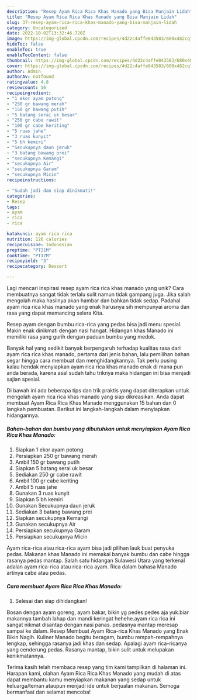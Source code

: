 ```yaml
---
description: "Resep Ayam Rica Rica Khas Manado yang Bisa Manjain Lidah"
title: "Resep Ayam Rica Rica Khas Manado yang Bisa Manjain Lidah"
slug: 37-resep-ayam-rica-rica-khas-manado-yang-bisa-manjain-lidah
category: Uncategorized
date: 2022-10-02T13:32:46.720Z
image: https://img-global.cpcdn.com/recipes/4d22c4affe043583/680x482cq70/ayam-rica-rica-khas-manado-foto-resep-utama.jpg
hideToc: false
enableToc: true
enableTocContent: false
thumbnail: https://img-global.cpcdn.com/recipes/4d22c4affe043583/680x482cq70/ayam-rica-rica-khas-manado-foto-resep-utama.jpg
cover: https://img-global.cpcdn.com/recipes/4d22c4affe043583/680x482cq70/ayam-rica-rica-khas-manado-foto-resep-utama.jpg
author: Admin
authorAv: notfound
ratingvalue: 4.8
reviewcount: 16
recipeingredient:
- "1 ekor ayam potong"
- "250 gr bawang merah"
- "150 gr bawang putih"
- "5 batang serai uk besar"
- "250 gr cabe rawit"
- "100 gr cabe keriting"
- "5 ruas jahe"
- "3 ruas kunyit"
- "5 bh kemiri"
- "Secukupnya daun jeruk"
- "3 batang bawang prei"
- "secukupnya Kemangi"
- "secukupnya Air"
- "secukupnya Garam"
- "secukupnya Micin"
recipeinstructions:

- "Sudah jadi dan siap dinikmati!"
categories:
- Resep
tags:
- ayam
- rica
- rica

katakunci: ayam rica rica 
nutrition: 126 calories
recipecuisine: Indonesian
preptime: "PT21M"
cooktime: "PT37M"
recipeyield: "3"
recipecategory: Dessert

---
```





Lagi mencari inspirasi resep ayam rica rica khas manado yang unik? Cara membuatnya sangat tidak terlalu sulit namun tidak gampang juga. Jika salah mengolah maka hasilnya akan hambar dan bahkan tidak sedap. Padahal ayam rica rica khas manado yang enak harusnya sih mempunyai aroma dan rasa yang dapat memancing selera Kita.





Resep ayam dengan bumbu rica-rica yang pedas bisa jadi menu spesial. Makin enak dinikmati dengan nasi hangat. Hidangan khas Manado ini memiliki rasa yang gurih dengan paduan bumbu yang medok.

Banyak hal yang sedikit banyak berpengaruh terhadap kualitas rasa dari ayam rica rica khas manado, pertama dari jenis bahan, lalu pemilihan bahan segar hingga cara membuat dan menghidangkannya. Tak perlu pusing kalau hendak menyiapkan ayam rica rica khas manado enak di mana pun anda berada, karena asal sudah tahu triknya maka hidangan ini bisa menjadi sajian spesial.






Di bawah ini ada beberapa tips dan trik praktis yang dapat diterapkan untuk mengolah ayam rica rica khas manado yang siap dikreasikan. Anda dapat membuat Ayam Rica Rica Khas Manado menggunakan 15 bahan dan 0 langkah pembuatan. Berikut ini langkah-langkah dalam menyiapkan hidangannya.

<!--inarticleads1-->

##### Bahan-bahan dan bumbu yang dibutuhkan untuk menyiapkan Ayam Rica Rica Khas Manado:

1. Siapkan 1 ekor ayam potong
1. Persiapkan 250 gr bawang merah
1. Ambil 150 gr bawang putih
1. Siapkan 5 batang serai uk besar
1. Sediakan 250 gr cabe rawit
1. Ambil 100 gr cabe keriting
1. Ambil 5 ruas jahe
1. Gunakan 3 ruas kunyit
1. Siapkan 5 bh kemiri
1. Gunakan Secukupnya daun jeruk
1. Sediakan 3 batang bawang prei
1. Siapkan secukupnya Kemangi
1. Gunakan secukupnya Air
1. Persiapkan secukupnya Garam
1. Persiapkan secukupnya Micin


Ayam rica-rica atau rica-rica ayam bisa jadi pilihan lauk buat penyuka pedas. Makanan khas Manado ini memakai banyak bumbu dan cabe hingga rasanya pedas mantap. Salah satu hidangan Sulawesi Utara yang terkenal adalan ayam rica-rica atau rica-rica ayam. Rica dalam bahasa Manado artinya cabe atau pedas. 

<!--inarticleads2-->

##### Cara membuat Ayam Rica Rica Khas Manado:


1. Selesai dan siap dihidangkan!

Bosan dengan ayam goreng, ayam bakar, bikin yg pedes pedes aja yuk.biar makannya tambah lahap dan mandi keringat hehehe.ayam rica rica ini sangat nikmat disantap dengan nasi panas. pedasnya mantap meresap sampai ke dalam. Resep Membuat Ayam Rica-rica Khas Manado yang Enak Bikin Nagih. Kuliner Manado begitu beragam, bumbu rempah-rempahnya lengkap, sehingga rasanya jadi khas dan sedap. Apalagi ayam rica-ricanya yang cenderung pedas. Rasanya mantap, bikin sulit untuk melupakan kenikmatannya. 

Terima kasih telah membaca resep yang tim kami tampilkan di halaman ini. Harapan kami, olahan Ayam Rica Rica Khas Manado yang mudah di atas dapat membantu kamu menyiapkan makanan yang sedap untuk keluarga/teman ataupun menjadi ide untuk berjualan makanan. Semoga bermanfaat dan selamat mencoba!
